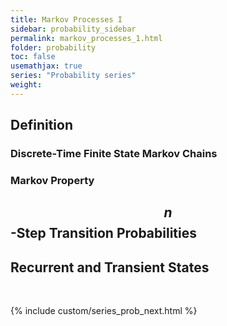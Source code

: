 ```yaml
---
title: Markov Processes I
sidebar: probability_sidebar
permalink: markov_processes_1.html
folder: probability
toc: false
usemathjax: true
series: "Probability series"
weight:
---
```


## Definition

### Discrete-Time Finite State Markov Chains

### Markov Property


## $$n$$-Step Transition Probabilities

## Recurrent and Transient States

<br>

{% include custom/series_prob_next.html %}
